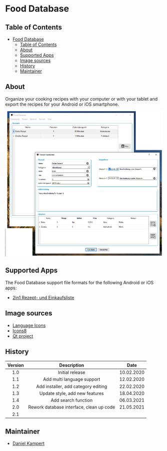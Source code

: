 # Food Database

## Table of Contents

- [Food Database](#food-database)
  - [Table of Contents](#table-of-contents)
  - [About](#about)
  - [Supported Apps](#supported-apps)
  - [Image sources](#image-sources)
  - [History](#history)
  - [Maintainer](#maintainer)

## About

Organize your cooking recipes with your computer or with your tablet and export the recipes for your Android or iOS smartphone.

![Application](doc/screenshots/Application.png)

## Supported Apps

The Food Database support file formats for the following Android or iOS apps:

- [2in1 Rezept- und Einkaufsliste](https://play.google.com/store/apps/details?id=de.d_vincenz.simpleshoppinglist&hl=de)

## Image sources

- [Language Icons](https://www.iconfinder.com/iconsets/flags_gosquared)
- [Icons8](https://icons8.com/icon/set/database/material)
- [Qt project](https://www.qt.io/blog/2016/06/20/introducing-new-built-with-qt-logo)

## History

| **Version**  | **Description**                            | **Date**   |
|:------------:|:------------------------------------------:|:----------:|
| 1.0          | Initial release                            | 10.02.2020 |
| 1.1          | Add multi language support                 | 12.02.2020 |
| 1.2          | Add installer, add category editing        | 22.02.2020 |
| 1.3          | Update style, add new features		        | 18.04.2020 |
| 1.4          | Add search function				        | 06.03.2021 |
| 2.0          | Rework database interface, clean up code   | 21.05.2021 |
| 2.1          |    |  |

## Maintainer

- [Daniel Kampert](mailto:DanielKampert@kampis-elektroecke.de)